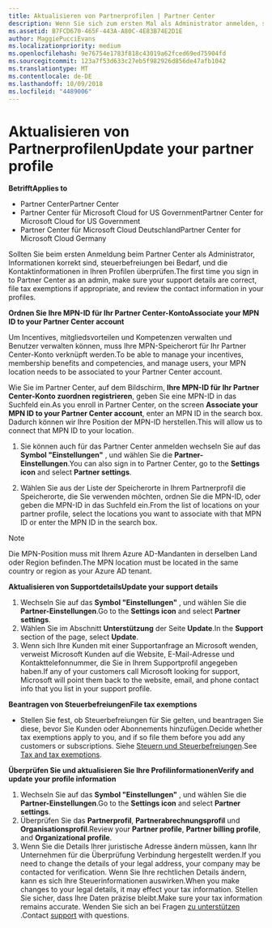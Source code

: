 ```yaml
---
title: Aktualisieren von Partnerprofilen | Partner Center
description: Wenn Sie sich zum ersten Mal als Administrator anmelden, sollten Sie überprüfen, ob die Supportdetails korrekt sind, Steuerbefreiungen beantragen, wenn zutreffend, und die Kontaktinformationen in Ihren Profilen überprüfen.
ms.assetid: B7FCD670-465F-443A-A80C-4E83B74E2D1E
author: MaggiePucciEvans
ms.localizationpriority: medium
ms.openlocfilehash: 9e76754e1783f818c43019a62fced69ed75904fd
ms.sourcegitcommit: 123a7f53d633c27eb5f982926d856de47afb1042
ms.translationtype: MT
ms.contentlocale: de-DE
ms.lasthandoff: 10/09/2018
ms.locfileid: "4489006"
---
```

# <a name="update-your-partner-profile"></a><span data-ttu-id="07e13-103">Aktualisieren von Partnerprofilen</span><span class="sxs-lookup"><span data-stu-id="07e13-103">Update your partner profile</span></span>

**<span data-ttu-id="07e13-104">Betrifft</span><span class="sxs-lookup"><span data-stu-id="07e13-104">Applies to</span></span>**

-  <span data-ttu-id="07e13-105">Partner Center</span><span class="sxs-lookup"><span data-stu-id="07e13-105">Partner Center</span></span>
-  <span data-ttu-id="07e13-106">Partner Center für Microsoft Cloud for US Government</span><span class="sxs-lookup"><span data-stu-id="07e13-106">Partner Center for Microsoft Cloud for US Government</span></span>
-  <span data-ttu-id="07e13-107">Partner Center für Microsoft Cloud Deutschland</span><span class="sxs-lookup"><span data-stu-id="07e13-107">Partner Center for Microsoft Cloud Germany</span></span>

<span data-ttu-id="07e13-108">Sollten Sie beim ersten Anmeldung beim Partner Center als Administrator, Informationen korrekt sind, steuerbefreiungen bei Bedarf, und die Kontaktinformationen in Ihren Profilen überprüfen.</span><span class="sxs-lookup"><span data-stu-id="07e13-108">The first time you sign in to Partner Center as an admin, make sure your support details are correct, file tax exemptions if appropriate, and review the contact information in your profiles.</span></span>


**<span data-ttu-id="07e13-109">Ordnen Sie Ihre MPN-ID für Ihr Partner Center-Konto</span><span class="sxs-lookup"><span data-stu-id="07e13-109">Associate your MPN ID to your Partner Center account</span></span>**

<span data-ttu-id="07e13-110">Um Incentives, mitgliedsvorteilen und Kompetenzen verwalten und Benutzer verwalten können, muss Ihre MPN-Speicherort für Ihr Partner Center-Konto verknüpft werden.</span><span class="sxs-lookup"><span data-stu-id="07e13-110">To be able to manage your incentives, membership benefits and competencies, and manage users, your MPN location needs to be associated to your Partner Center account.</span></span>

<span data-ttu-id="07e13-111">Wie Sie im Partner Center, auf dem Bildschirm, **Ihre MPN-ID für Ihr Partner Center-Konto zuordnen registrieren**, geben Sie eine MPN-ID in das Suchfeld ein.</span><span class="sxs-lookup"><span data-stu-id="07e13-111">As you enroll in Partner Center, on the screen **Associate your MPN ID to your Partner Center account**, enter an MPN ID in the search box.</span></span> <span data-ttu-id="07e13-112">Dadurch können wir Ihre Position der MPN-ID herstellen.</span><span class="sxs-lookup"><span data-stu-id="07e13-112">This will allow us to connect that MPN ID to your location.</span></span>

1. <span data-ttu-id="07e13-113">Sie können auch für das Partner Center anmelden wechseln Sie auf das **Symbol "Einstellungen"** , und wählen Sie die **Partner-Einstellungen**.</span><span class="sxs-lookup"><span data-stu-id="07e13-113">You can also sign in to Partner Center, go to the **Settings icon** and select **Partner settings**.</span></span>

2. <span data-ttu-id="07e13-114">Wählen Sie aus der Liste der Speicherorte in Ihrem Partnerprofil die Speicherorte, die Sie verwenden möchten, ordnen Sie die MPN-ID, oder geben die MPN-ID in das Suchfeld ein.</span><span class="sxs-lookup"><span data-stu-id="07e13-114">From the list of locations on your partner profile, select the locations you want to associate with that MPN ID or enter the MPN ID in the search box.</span></span>

>[!Note]
><span data-ttu-id="07e13-115">Die MPN-Position muss mit Ihrem Azure AD-Mandanten in derselben Land oder Region befinden.</span><span class="sxs-lookup"><span data-stu-id="07e13-115">The MPN location must be located in the same country or region as your Azure AD tenant.</span></span> 


**<span data-ttu-id="07e13-116">Aktualisieren von Supportdetails</span><span class="sxs-lookup"><span data-stu-id="07e13-116">Update your support details</span></span>** 

1.  <span data-ttu-id="07e13-117">Wechseln Sie auf das **Symbol "Einstellungen"** , und wählen Sie die **Partner-Einstellungen**.</span><span class="sxs-lookup"><span data-stu-id="07e13-117">Go to the **Settings icon** and select **Partner settings**.</span></span>
2.  <span data-ttu-id="07e13-118">Wählen Sie im Abschnitt **Unterstützung** der Seite **Update**.</span><span class="sxs-lookup"><span data-stu-id="07e13-118">In the **Support** section of the page, select **Update**.</span></span>
3.  <span data-ttu-id="07e13-119">Wenn sich Ihre Kunden mit einer Supportanfrage an Microsoft wenden, verweist Microsoft Kunden auf die Website, E-Mail-Adresse und Kontakttelefonnummer, die Sie in Ihrem Supportprofil angegeben haben.</span><span class="sxs-lookup"><span data-stu-id="07e13-119">If any of your customers call Microsoft looking for support, Microsoft will point them back to the website, email, and phone contact info that you list in your support profile.</span></span>

**<span data-ttu-id="07e13-120">Beantragen von Steuerbefreiungen</span><span class="sxs-lookup"><span data-stu-id="07e13-120">File tax exemptions</span></span>**

-   <span data-ttu-id="07e13-121">Stellen Sie fest, ob Steuerbefreiungen für Sie gelten, und beantragen Sie diese, bevor Sie Kunden oder Abonnements hinzufügen.</span><span class="sxs-lookup"><span data-stu-id="07e13-121">Decide whether tax exemptions apply to you, and if so file them before you add any customers or subscriptions.</span></span> <span data-ttu-id="07e13-122">Siehe [Steuern und Steuerbefreiungen](tax-and-tax-exemptions.md).</span><span class="sxs-lookup"><span data-stu-id="07e13-122">See [Tax and tax exemptions](tax-and-tax-exemptions.md).</span></span>

**<span data-ttu-id="07e13-123">Überprüfen Sie und aktualisieren Sie Ihre Profilinformationen</span><span class="sxs-lookup"><span data-stu-id="07e13-123">Verify and update your profile information</span></span>**

1.  <span data-ttu-id="07e13-124">Wechseln Sie auf das **Symbol "Einstellungen"** , und wählen Sie die **Partner-Einstellungen**.</span><span class="sxs-lookup"><span data-stu-id="07e13-124">Go to the **Settings icon** and select **Partner settings**.</span></span> 
2.  <span data-ttu-id="07e13-125">Überprüfen Sie das **Partnerprofil**, **Partnerabrechnungsprofil** und **Organisationsprofil**.</span><span class="sxs-lookup"><span data-stu-id="07e13-125">Review your **Partner profile**, **Partner billing profile**, and **Organizational profile**.</span></span>
3.  <span data-ttu-id="07e13-126">Wenn Sie die Details Ihrer juristische Adresse ändern müssen, kann Ihr Unternehmen für die Überprüfung Verbindung hergestellt werden.</span><span class="sxs-lookup"><span data-stu-id="07e13-126">If you need to change the details of your legal address, your company may be contacted for verification.</span></span> <span data-ttu-id="07e13-127">Wenn Sie Ihre rechtlichen Details ändern, kann es sich Ihre Steuerinformationen auswirken.</span><span class="sxs-lookup"><span data-stu-id="07e13-127">When you make changes to your legal details, it may effect your tax information.</span></span> <span data-ttu-id="07e13-128">Stellen Sie sicher, dass Ihre Daten präzise bleibt.</span><span class="sxs-lookup"><span data-stu-id="07e13-128">Make sure your tax information remains accurate.</span></span> <span data-ttu-id="07e13-129">Wenden Sie sich an bei Fragen [zu unterstützen](https://partner.microsoft.com/support/contact-support) .</span><span class="sxs-lookup"><span data-stu-id="07e13-129">Contact [support](https://partner.microsoft.com/support/contact-support) with questions.</span></span>

 

 



